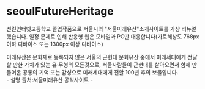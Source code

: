 # seoulFutureHeritage

선린인터넷고등학교 졸업작품으로 서울시의 "서울미래유산"소개사이트를 가상 리뉴얼했습니다.
일정 문제로 인해 반응형 웹은 모바일과 PC만 대응합니다(가로해상도 768px이하 디바이스 또는 1300px 이상 디바이스)

미래유산은 문화재로 등록되지 않은 서울의 근현대 문화유산 중에서 미래세대에게 전달할 만한 가치가 있는 유·무형의 모든것으로, 서울사람들이 근현대를 살아오면서 함께 만들어온 공통의 기억 또는 감성으로 미래세대에게 전할 100년 후의 보물입니다. <br>- 설명 출처:서울미래유산 공식사이트 -
